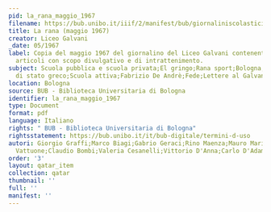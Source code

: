 ```yaml
---
pid: la_rana_maggio_1967
filename: https://bub.unibo.it/iiif/2/manifest/bub/giornaliniscolastici/larana/jpg/1967.json
title: La rana (maggio 1967)
creator: Liceo Galvani
_date: 05/1967
label: Copia del maggio 1967 del giornalino del Liceo Galvani contenente diciotto
  articoli con scopo divulgativo e di intrattenimento.
subject: Scuola pubblica e scuola privata;El gringo;Rana sport;Bologna;Calcio;Grecia;Colpo
  di stato greco;Scuola attiva;Fabrizio De Andrè;Fede;Lettere al Galvani;Premio Galvani;Beat;
location: Bologna
source: BUB - Biblioteca Universitaria di Bologna
identifier: la_rana_maggio_1967
type: Document
format: pdf
language: Italiano
rights: " BUB - Biblioteca Universitaria di Bologna"
rightsstatement: https://bub.unibo.it/it/bub-digitale/termini-d-uso
autori: Giorgio Graffi;Marco Biagi;Gabrio Geraci;Rino Maenza;Mauro Mariani;Riccardo
  Vattuone;Claudio Bombi;Valeria Cesanelli;Vittorio D'Anna;Carlo D'Adamo,Gemma Chiarini
order: '3'
layout: qatar_item
collection: qatar
thumbnail: ''
full: ''
manifest: ''
---
```

